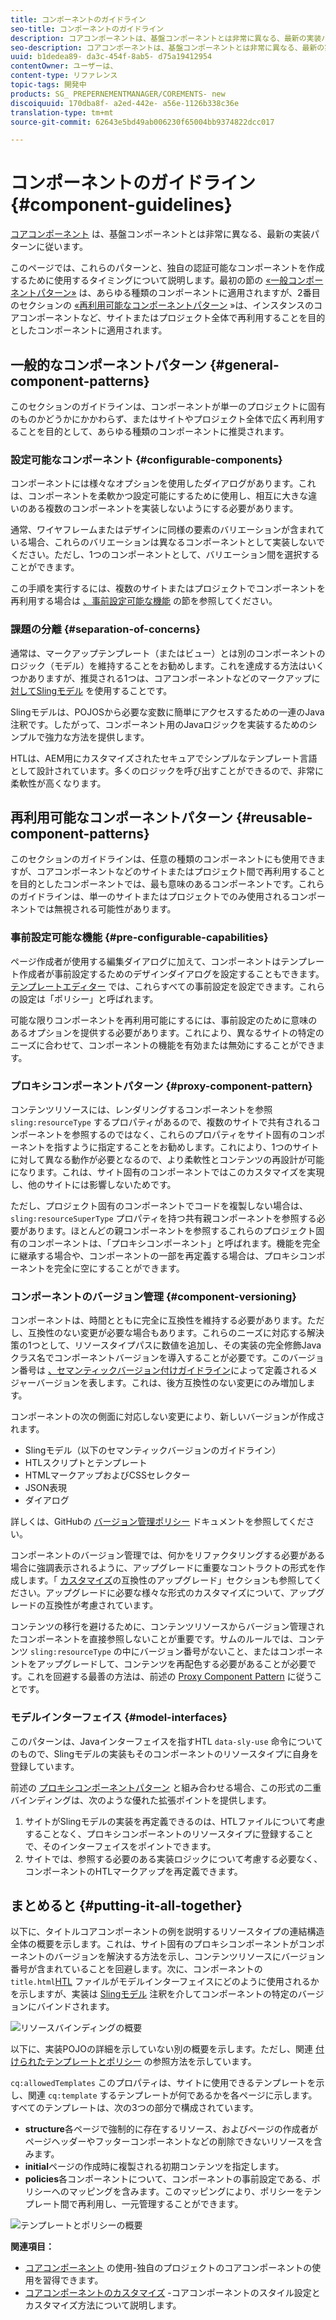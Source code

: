 ```yaml
---
title: コンポーネントのガイドライン
seo-title: コンポーネントのガイドライン
description: コアコンポーネントは、基盤コンポーネントとは非常に異なる、最新の実装パターンに従います。
seo-description: コアコンポーネントは、基盤コンポーネントとは非常に異なる、最新の実装パターンに従います。
uuid: b1dedea89- da3c-454f-8ab5- d75a19412954
contentOwner: ユーザーは、
content-type: リファレンス
topic-tags: 開発中
products: SG_ PREPERNEMENTMANAGER/COREMENTS- new
discoiquuid: 170dba8f- a2ed-442e- a56e-1126b338c36e
translation-type: tm+mt
source-git-commit: 62643e5bd49ab006230f65004bb9374822dcc017

---
```



# コンポーネントのガイドライン {#component-guidelines}

[コアコンポーネント](developing.md) は、基盤コンポーネントとは非常に異なる、最新の実装パターンに従います。

このページでは、これらのパターンと、独自の認証可能なコンポーネントを作成するために使用するタイミングについて説明します。最初の節の [«一般コンポーネントパターン»](guidelines.md) は、あらゆる種類のコンポーネントに適用されますが、2番目のセクションの [«再利用可能なコンポーネントパターン](guidelines.md) »は、インスタンスのコアコンポーネントなど、サイトまたはプロジェクト全体で再利用することを目的としたコンポーネントに適用されます。

## 一般的なコンポーネントパターン {#general-component-patterns}

このセクションのガイドラインは、コンポーネントが単一のプロジェクトに固有のものかどうかにかかわらず、またはサイトやプロジェクト全体で広く再利用することを目的として、あらゆる種類のコンポーネントに推奨されます。

### 設定可能なコンポーネント {#configurable-components}

コンポーネントには様々なオプションを使用したダイアログがあります。これは、コンポーネントを柔軟かつ設定可能にするために使用し、相互に大きな違いのある複数のコンポーネントを実装しないようにする必要があります。

通常、ワイヤフレームまたはデザインに同様の要素のバリエーションが含まれている場合、これらのバリエーションは異なるコンポーネントとして実装しないでください。ただし、1つのコンポーネントとして、バリエーション間を選択することができます。

この手順を実行するには、複数のサイトまたはプロジェクトでコンポーネントを再利用する場合は [、事前設定可能な機能](#pre-configurable-capabilities) の節を参照してください。

### 課題の分離 {#separation-of-concerns}

通常は、マークアップテンプレート（またはビュー）とは別のコンポーネントのロジック（モデル）を維持することをお勧めします。これを達成する方法はいくつかありますが、推奨される1つは、コアコンポーネントなどのマークアップに [対してSlingモデル](https://sling.apache.org/documentation/bundles/models.html)[](https://helpx.adobe.com/experience-manager/htl/using/overview.html) を使用することです。

Slingモデルは、POJOSから必要な変数に簡単にアクセスするための一連のJava注釈です。したがって、コンポーネント用のJavaロジックを実装するためのシンプルで強力な方法を提供します。

HTLは、AEM用にカスタマイズされたセキュアでシンプルなテンプレート言語として設計されています。多くのロジックを呼び出すことができるので、非常に柔軟性が高くなります。

## 再利用可能なコンポーネントパターン {#reusable-component-patterns}

このセクションのガイドラインは、任意の種類のコンポーネントにも使用できますが、コアコンポーネントなどのサイトまたはプロジェクト間で再利用することを目的としたコンポーネントでは、最も意味のあるコンポーネントです。これらのガイドラインは、単一のサイトまたはプロジェクトでのみ使用されるコンポーネントでは無視される可能性があります。

### 事前設定可能な機能 {#pre-configurable-capabilities}

ページ作成者が使用する編集ダイアログに加えて、コンポーネントはテンプレート作成者が事前設定するためのデザインダイアログを設定することもできます。[テンプレートエディター](https://helpx.adobe.com/experience-manager/6-5/sites/authoring/using/templates.html) では、これらすべての事前設定を設定できます。これらの設定は「ポリシー」と呼ばれます。

可能な限りコンポーネントを再利用可能にするには、事前設定のために意味のあるオプションを提供する必要があります。これにより、異なるサイトの特定のニーズに合わせて、コンポーネントの機能を有効または無効にすることができます。

<!-- 

Comment Type: annotation
Last Modified By: ims-author-CE1E2CE451D1F0680A490D45@AdobeID
Last Modified Date: 2017-04-17T17:49:04.584-0400

Unclear how I can add my own capability toggle (for example, if i extend a component and want to toggle that extended functionality ... )

 -->

### プロキシコンポーネントパターン {#proxy-component-pattern}

コンテンツリソースには、レンダリングするコンポーネントを参照 `sling:resourceType` するプロパティがあるので、複数のサイトで共有されるコンポーネントを参照するのではなく、これらのプロパティをサイト固有のコンポーネントを指すように指定することをお勧めします。これにより、1つのサイトに対して異なる動作が必要となるので、より柔軟性とコンテンツの再設計が可能になります。これは、サイト固有のコンポーネントではこのカスタマイズを実現し、他のサイトには影響しないためです。

ただし、プロジェクト固有のコンポーネントでコードを複製しない場合は、 `sling:resourceSuperType` プロパティを持つ共有親コンポーネントを参照する必要があります。ほとんどの親コンポーネントを参照するこれらのプロジェクト固有のコンポーネントは、「プロキシコンポーネント」と呼ばれます。機能を完全に継承する場合や、コンポーネントの一部を再定義する場合は、プロキシコンポーネントを完全に空にすることができます。

### コンポーネントのバージョン管理 {#component-versioning}

コンポーネントは、時間とともに完全に互換性を維持する必要があります。ただし、互換性のない変更が必要な場合もあります。これらのニーズに対応する解決策の1つとして、リソースタイプパスに数値を追加し、その実装の完全修飾Javaクラス名でコンポーネントバージョンを導入することが必要です。このバージョン番号は [、セマンティックバージョン付けガイドライン](https://semver.org/)によって定義されるメジャーバージョンを表します。これは、後方互換性のない変更にのみ増加します。

コンポーネントの次の側面に対応しない変更により、新しいバージョンが作成されます。

* Slingモデル（以下のセマンティックバージョンのガイドライン）
* HTLスクリプトとテンプレート
* HTMLマークアップおよびCSSセレクター
* JSON表現
* ダイアログ

詳しくは、GitHubの [バージョン管理ポリシー](https://github.com/adobe/aem-core-wcm-components/wiki/Versioning-Policies) ドキュメントを参照してください。

コンポーネントのバージョン管理では、何かをリファクタリングする必要がある場合に強調表示されるように、アップグレードに重要なコントラクトの形式を作成します。「 [カスタマイズ](customizing.md#upgrade-compatibility-of-customizations)の互換性のアップグレード」セクションも参照してください。アップグレードに必要な様々な形式のカスタマイズについて、アップグレードの互換性が考慮されています。

コンテンツの移行を避けるために、コンテンツリソースからバージョン管理されたコンポーネントを直接参照しないことが重要です。サムのルールでは、コンテンツ `sling:resourceType` の中にバージョン番号がないこと、またはコンポーネントをアップグレードして、コンテンツを再配色する必要があることが必要です。これを回避する最善の方法は、前述の [Proxy Component Pattern](#proxy-component-pattern) に従うことです。

### モデルインターフェイス {#model-interfaces}

このパターンは、Javaインターフェイスを指すHTL `data-sly-use` 命令についてのもので、Slingモデルの実装もそのコンポーネントのリソースタイプに自身を登録しています。

前述の [プロキシコンポーネントパターン](#proxy-component-pattern) と組み合わせる場合、この形式の二重バインディングは、次のような優れた拡張ポイントを提供します。

1. サイトがSlingモデルの実装を再定義できるのは、HTLファイルについて考慮することなく、プロキシコンポーネントのリソースタイプに登録することで、そのインターフェイスをポイントできます。
1. サイトでは、参照する必要のある実装ロジックについて考慮する必要なく、コンポーネントのHTLマークアップを再定義できます。

## まとめると {#putting-it-all-together}

以下に、タイトルコアコンポーネントの例を説明するリソースタイプの連結構造全体の概要を示します。これは、サイト固有のプロキシコンポーネントがコンポーネントのバージョンを解決する方法を示し、コンテンツリソースにバージョン番号が含まれていることを回避します。次に、コンポーネントの `title.html`[HTL](https://helpx.adobe.com/experience-manager/htl/using/overview.html) ファイルがモデルインターフェイスにどのように使用されるかを示しますが、実装は [Slingモデル](https://sling.apache.org/documentation/bundles/models.html) 注釈を介してコンポーネントの特定のバージョンにバインドされます。

![リソースバインディングの概要](assets/chlimage_1-32.png)

以下に、実装POJOの詳細を示していない別の概要を示します。ただし、関連 [付けられたテンプレートとポリシー](https://helpx.adobe.com/experience-manager/6-5/sites/developing/using/page-templates-editable.html) の参照方法を示しています。

`cq:allowedTemplates` このプロパティは、サイトに使用できるテンプレートを示し、関連 `cq:template` するテンプレートが何であるかを各ページに示します。すべてのテンプレートは、次の3つの部分で構成されています。

* **structure**各ページで強制的に存在するリソース、およびページの作成者がページヘッダーやフッターコンポーネントなどの削除できないリソースを含みます。
* **initial**ページの作成時に複製される初期コンテンツを指定します。
* **policies**各コンポーネントについて、コンポーネントの事前設定である、ポリシーへのマッピングを含みます。このマッピングにより、ポリシーをテンプレート間で再利用し、一元管理することができます。

![テンプレートとポリシーの概要](assets/screen_shot_2018-12-07at093102.png)

**関連項目：**

* [コアコンポーネント](using.md) の使用-独自のプロジェクトのコアコンポーネントの使用を習得できます。
* [コアコンポーネントのカスタマイズ](customizing.md) -コアコンポーネントのスタイル設定とカスタマイズ方法について説明します。
